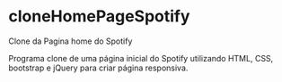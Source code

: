 # cloneHomePageSpotify
Clone da Pagina home do Spotify

Programa clone de uma página inicial do Spotify utilizando HTML, CSS, bootstrap e jQuery para criar página responsiva.
